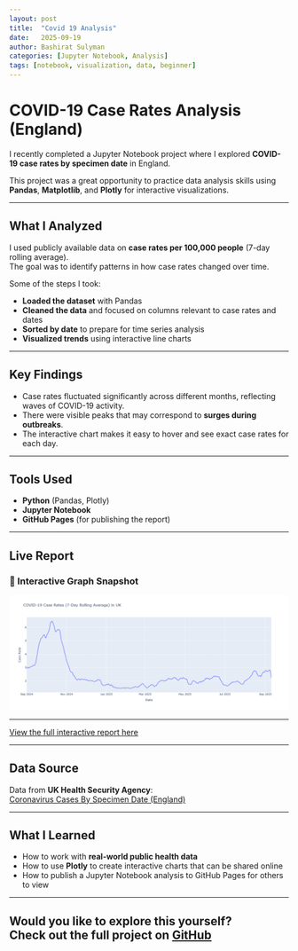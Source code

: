 ```yaml
---
layout: post
title:  "Covid 19 Analysis"
date:   2025-09-19
author: Bashirat Sulyman
categories: [Jupyter Notebook, Analysis]
tags: [notebook, visualization, data, beginner]
---
```


# COVID-19 Case Rates Analysis (England)

I recently completed a Jupyter Notebook project where I explored **COVID-19 case rates by specimen date** in England.  

This project was a great opportunity to practice data analysis skills using **Pandas**, **Matplotlib**, and **Plotly** for interactive visualizations.

---

## What I Analyzed

I used publicly available data on **case rates per 100,000 people** (7-day rolling average).  
The goal was to identify patterns in how case rates changed over time.

Some of the steps I took:

- **Loaded the dataset** with Pandas
- **Cleaned the data** and focused on columns relevant to case rates and dates
- **Sorted by date** to prepare for time series analysis
- **Visualized trends** using interactive line charts

---

## Key Findings

- Case rates fluctuated significantly across different months, reflecting waves of COVID-19 activity.  
- There were visible peaks that may correspond to **surges during outbreaks**.  
- The interactive chart makes it easy to hover and see exact case rates for each day.

---
## Tools Used

- **Python** (Pandas, Plotly)
- **Jupyter Notebook**
- **GitHub Pages** (for publishing the report)


---

## Live Report
### 📸 Interactive Graph Snapshot
![Graph Snapshot](/assets/images/newplot.png)


---

[View the full interactive report here](https://Bashirat-Sulyman.github.io/Covid-Analysis/)

---


## Data Source

Data from **UK Health Security Agency**:  
[Coronavirus Cases By Specimen Date (England)](https://coronavirus.data.gov.uk/)


---

## What I Learned

- How to work with **real-world public health data**
- How to use **Plotly** to create interactive charts that can be shared online
- How to publish a Jupyter Notebook analysis to GitHub Pages for others to view

---
Would you like to explore this yourself?  
Check out the full project on [GitHub](https://github.com/Bashirat-Sulyman/Covid-Analysis)
-

